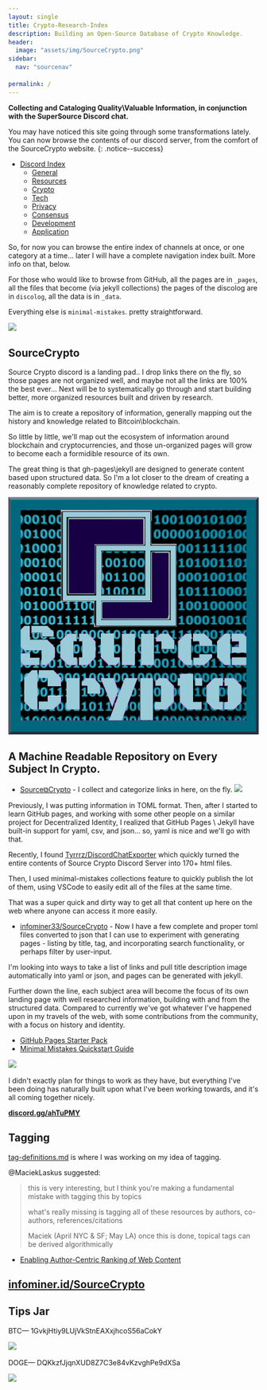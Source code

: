 ```yaml
---
layout: single
title: Crypto-Research-Index
description: Building an Open-Source Database of Crypto Knowledge.
header: 
  image: "assets/img/SourceCrypto.png"
sidebar:
  nav: "sourcenav" 

permalink: /
---
```


**Collecting and Cataloging Quality\Valuable Information, in conjunction with the SuperSource Discord chat.**

You may have noticed this site going through some transformations lately. You can now browse the contents of our discord server, from the comfort of the SourceCrypto website.
{: .notice--success}

* [Discord Index](https://infominer.id/SourceCrypto/discolog/)
  * [General](https://infominer.id/SourceCrypto/discolog/general/)
  * [Resources](https://infominer.id/SourceCrypto/discolog/resources/)
  * [Crypto](https://infominer.id/SourceCrypto/discolog/crypto/)
  * [Tech](https://infominer.id/SourceCrypto/discolog/tech/)
  * [Privacy](https://infominer.id/SourceCrypto/discolog/privacy/)
  * [Consensus](https://infominer.id/SourceCrypto/discolog/consensus/)
  * [Development](https://infominer.id/SourceCrypto/discolog/development/)
  * [Application](https://infominer.id/SourceCrypto/discolog/application/)

So, for now you can browse the entire index of channels at once, or one category at a time... later I will have a complete navigation index built. More info on that, below.        

For those who would like to browse from GitHub, all the pages are in `_pages`, all the files that become (via jekyll collections) the pages of the discolog are in `discolog`, all the data is in `_data`.  

Everything else is `minimal-mistakes`. pretty straightforward.


![](https://i.imgur.com/7d2fDDT.png)

## SourceCrypto

Source Crypto discord is a landing pad.. I drop links there on the fly, so those pages are not organized well, and maybe not all the links are 100% the best ever... Next will be to systematically go through and start building better, more organized resources built and driven by research.

The aim is to create a repository of information, generally mapping out the history and knowledge related to Bitcoin\blockchain.

So little by little, we'll map out the ecosystem of information around blockchain and cryptocurrencies, and those un-organized pages will grow to become each a formidible resource of its own.

The great thing is that gh-pages\jekyll are designed to generate content based upon structured data. So I'm a lot closer to the dream of creating a reasonably complete repository of knowledge related to crypto.


![](/assets/img/SourceCrypto.png)

## A Machine Readable Repository on Every Subject In Crypto.


* [Source⧉Crypto](https://discord.gg/ahTuPMY) - I collect and categorize links in here, on the fly.
![](https://i.imgur.com/hLOk7yL.png)

Previously, I was putting information in TOML format. Then, after I started to learn GitHub pages, and working with some other people on a similar project for Decentralized Identity, I realized that GitHub Pages \ Jekyll have built-in support for yaml, csv, and json... so, yaml is nice and we'll go with that. 

Recently, I found [Tyrrrz/DiscordChatExporter](https://github.com/Tyrrrz/DiscordChatExporter/issues/75) which quickly turned the entire contents of Source Crypto Discord Server into 170+ html files. 

Then, I used minimal-mistakes collections feature to quickly publish the lot of them, using VSCode to easily edit all of the files at the same time.

 That was a super quick and dirty way to get all that content up here on the web where anyone can access it more easily.


* [infominer33/SourceCrypto](https://github.com/infominer33/SourceCrypto/_data/toml) -  Now I have a few complete and proper toml files converted to json that I can use to experiment with generating pages - listing by title, tag, and incorporating search functionality, or perhaps filter by user-input.

I'm looking into ways to take a list of links and pull title description image automatically into yaml or json, and pages can be generated with jekyll.

Further down the line, each subject area will become the focus of its own landing page with well researched information, building with and from the structured data. Compared to currently we've got whatever I've happened upon in my travels of the web, with some contributions from the community, with a focus on history and identity. 

* [GitHub Pages Starter Pack](https://infominer.id/gh-pages-starter-pack.html)
* [Minimal Mistakes Quickstart Guide](https://mmistakes.github.io/minimal-mistakes/docs/quick-start-guide/)


![](https://i.imgur.com/pYydLx7.png)

I didn't exactly plan for things to work as they have, but everything I've been doing has naturally built upon what I've been working towards, and it's all coming together nicely. 

<b><a href="https://discord.gg/ahTuPMY" target="_blank">discord.gg/ahTuPMY</a></b>

## Tagging

[tag-definitions.md](/tag-definitions/) is where I was working on my idea of tagging.

@MaciekLaskus suggested:
>this is very interesting, but I think you're making a fundamental mistake with tagging this by topics
>
>what's really missing is tagging all of these resources by authors, co-authors, references/citations
>
> Maciek (April NYC & SF; May LA)
 once this is done, topical tags can be derived algorithmically
* [Enabling Author-Centric Ranking of Web Content](http://citeseerx.ist.psu.edu/viewdoc/download?doi=10.1.1.397.8960&rep=rep1&type=pdf)

## <a href="https://infominer.id/SourceCrypto">infominer.id/SourceCrypto</a>

## Tips Jar 

BTC— 1GvkjHtiy9LUjVkStnEAXxjhcoS56aCokY

![](https://imgur.com/yXLLm9Bl.png) 

DOGE— DQKkzfJjqnXUD8Z7C3e84vKzvghPe9dXSa

<img src="https://imgur.com/z316u0c.png" width="150"> 
